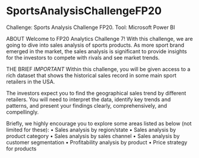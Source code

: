 # SportsAnalysisChallengeFP20
Challenge: Sports Analysis Challenge FP20. Tool: Microsoft Power BI

ABOUT
Welcome to FP20 Analytics Challenge 7! With this challenge, we are going to dive
into sales analysis of sports products. As more sport brand emerged in the
market, the sales analysis is significant to provide insights for the investors to
compete with rivals and see market trends.

THE BRIEF
*IMPORTANT*
Within this challenge, you will be given access to a rich dataset that shows the
historical sales record in some main sport retailers in the USA. 

The investors expect you to find the geographical sales trend by different retailers.
You will need to interpret the data, identify key trends and patterns, and present
your findings clearly, comprehensively, and compellingly.

 Briefly, we highly encourage you to explore some areas listed as below (not limited
for these): 
• Sales analysis by region/state
• Sales analysis by product category
• Sales analysis by sales channel
• Sales analysis by customer segmentation
• Profitability analysis by product
• Price strategy for products 


